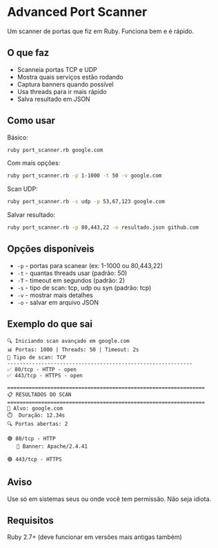 # Advanced Port Scanner

Um scanner de portas que fiz em Ruby. Funciona bem e é rápido.

## O que faz

- Scanneia portas TCP e UDP
- Mostra quais serviços estão rodando
- Captura banners quando possível  
- Usa threads para ir mais rápido
- Salva resultado em JSON

## Como usar

Básico:
```bash
ruby port_scanner.rb google.com
```

Com mais opções:
```bash
ruby port_scanner.rb -p 1-1000 -t 50 -v google.com
```

Scan UDP:
```bash
ruby port_scanner.rb -s udp -p 53,67,123 google.com
```

Salvar resultado:
```bash
ruby port_scanner.rb -p 80,443,22 -o resultado.json github.com
```

## Opções disponíveis

- `-p` - portas para scanear (ex: 1-1000 ou 80,443,22)
- `-t` - quantas threads usar (padrão: 50)
- `-T` - timeout em segundos (padrão: 2)  
- `-s` - tipo de scan: tcp, udp ou syn (padrão: tcp)
- `-v` - mostrar mais detalhes
- `-o` - salvar em arquivo JSON

## Exemplo do que sai

```
🔍 Iniciando scan avançado em google.com
📊 Portas: 1000 | Threads: 50 | Timeout: 2s
🔧 Tipo de scan: TCP
------------------------------------------------------------
✅ 80/tcp - HTTP - open
✅ 443/tcp - HTTPS - open

================================================================
📋 RESULTADOS DO SCAN
================================================================
🎯 Alvo: google.com
⏱️  Duração: 12.34s
🔍 Portas abertas: 2

🟢 80/tcp - HTTP
   📝 Banner: Apache/2.4.41

🟢 443/tcp - HTTPS
```

## Aviso

Use só em sistemas seus ou onde você tem permissão. Não seja idiota.

## Requisitos

Ruby 2.7+ (deve funcionar em versões mais antigas também)
